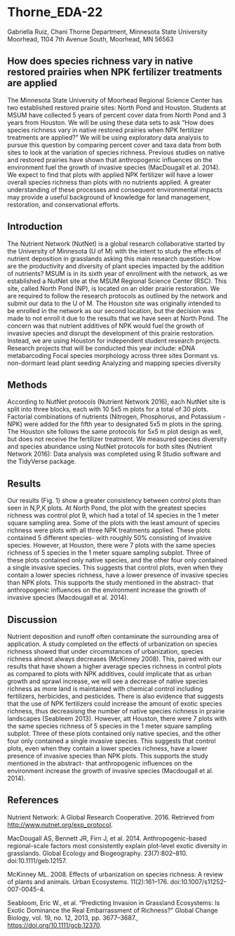 # Thorne_EDA-22

Gabriella Ruiz, Chani Thorne
Department, Minnesota State University Moorhead, 1104 7th Avenue South, Moorhead, MN  56563

## How does species richness vary in native restored prairies when NPK fertilizer treatments are applied

The Minnesota State University of Moorhead Regional Science Center has two established restored prairie sites: North Pond and Houston. Students at MSUM have collected 5 years of percent cover data from North Pond and 3 years from Houston. We will be using these data sets to ask “How does species richness vary in native restored prairies when NPK fertilizer treatments are applied?” We will be using exploratory data analysis to pursue this question by comparing percent cover and taxa data from both sites to look at the variation of species richness. Previous studies on native and restored prairies have shown that anthropogenic influences on the environment fuel the growth of invasive species (MacDougall et al. 2014). We expect to find that plots with applied NPK fertilizer will have a lower overall species richness than plots with no nutrients applied. A greater understanding of these processes and consequent environmental impacts may provide a useful background of knowledge for land management, restoration, and conservational efforts. 
 

## Introduction

The Nutrient Network (NutNet) is a global research collaborative started by the University of Minnesota (U of M) with the intent to study the effects of nutrient deposition in grasslands asking this main research question: How are the productivity and diversity of plant species impacted by the addition of nutrients? MSUM is in its sixth year of enrollment with the network, as we established a NutNet site at the MSUM Regional Science Center (RSC). This site, called North Pond (NP), is located on an older prairie restoration. We are required to follow the research protocols as outlined by the network and submit our data to the U of M. 
The Houston site was originally intended to be enrolled in the network as our second location, but the decision was made to not enroll it due to the results that we have seen at North Pond. The concern was that nutrient additives of NPK would fuel the growth of invasive species and disrupt the development of this prairie restoration. Instead, we are using Houston for independent student research projects. Research projects that will be conducted this year include:
eDNA metabarcoding 
Focal species morphology across three sites
Dormant vs. non-dormant lead plant seeding 
Analyzing and mapping species diversity


## Methods

According to NutNet protocols (Nutrient Network 2016), each NutNet site is split into three blocks, each with 10 5x5 m plots for a total of 30 plots. Factorial combinations of nutrients (Nitrogen, Phosphorus, and Potassium - NPK) were added for the fifth year to designated 5x5 m plots in the spring. The Houston site follows the same protocols for 5x5 m plot design as well, but does not receive the fertilizer treatment. We measured species diversity and species abundance using NutNet protocols for both sites (Nutrient Network 2016):
Data analysis was completed using R Studio software and the TidyVerse package.

## Results

Our results (Fig. 1) show a greater consistency between control plots than seen in N,P,K plots. At North Pond, the plot with the greatest species richness was control plot 9, which had a total of 14 species in the 1 meter square sampling area. Some of the plots with the least amount of species richness were plots with all three NPK treatments applied. These plots contained 5 different species- with roughly 50% consisting of invasive species. 
However, at Houston, there were 7 plots with the same species richness of 5 species in the 1 meter square sampling subplot. Three of these plots contained only native species, and the other four only contained a single invasive species. This suggests that control plots, even when they contain a lower species richness, have a lower presence of invasive species than NPK plots. This supports the study mentioned in the abstract- that anthropogenic influences on the environment increase the growth of invasive species (Macdougall et al. 2014).


## Discussion

Nutrient deposition and runoff often contaminate the surrounding area of application. A study completed on the effects of urbanization on species richness showed that under circumstances of urbanization, species richness almost always decreases (McKinney 2008). This, paired with our results that have shown a higher average species richness in control plots as compared to plots with NPK additives, could implicate that as urban growth and sprawl increase, we will see a decrease of native species richness as more land is maintained with chemical control including fertilizers, herbicides, and pesticides. There is also evidence that suggests that the use of NPK fertilizers could increase the amount of exotic species richness, thus decreasisng the number of native species richness in prairie landscapes (Seableem 2013).
However, att Houston, there were 7 plots with the same species richness of 5 species in the 1 meter square sampling subplot. Three of these plots contained only native species, and the other four only contained a single invasive species. This suggests that control plots, even when they contain a lower species richness, have a lower presence of invasive species than NPK plots. This supports the study mentioned in the abstract- that anthropogenic influences on the environment increase the growth of invasive species (Macdougall et al. 2014).


## References

Nutrient Network: A Global Research Cooperative. 2016. Retrieved from http://www.nutnet.org/exp_protocol.

MacDougall AS, Bennett JR, Firn J, et al. 2014. Anthropogenic-based regional-scale factors most consistently explain plot-level exotic diversity in grasslands. Global Ecology and Biogeography. 23(7):802–810. doi:10.1111/geb.12157.

McKinney ML. 2008. Effects of urbanization on species richness: A review of plants and animals. Urban Ecosystems. 11(2):161–176. doi:10.1007/s11252-007-0045-4.

Seabloom, Eric W., et al. “Predicting Invasion in Grassland Ecosystems: Is Exotic Dominance the Real Embarrassment of Richness?” Global Change Biology, vol. 19, no. 12, 2013, pp. 3677–3687., https://doi.org/10.1111/gcb.12370. 
